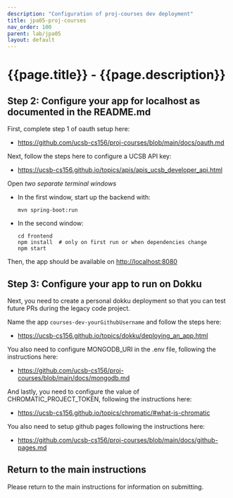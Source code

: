 ```yaml
---
description: "Configuration of proj-courses dev deployment"
title: jpa05-proj-courses
nav_order: 100
parent: lab/jpa05
layout: default
---
```


# {{page.title}} - {{page.description}}


## Step 2: Configure your app for localhost as documented in the README.md
First, complete step 1 of oauth setup here:
* <https://github.com/ucsb-cs156/proj-courses/blob/main/docs/oauth.md>
  
Next, follow the steps here to configure a UCSB API key:
* <https://ucsb-cs156.github.io/topics/apis/apis_ucsb_developer_api.html>

Open *two separate terminal windows*
* In the first window, start up the backend with:
  ``` 
  mvn spring-boot:run
  ```
* In the second window:
  ```
  cd frontend
  npm install  # only on first run or when dependencies change
  npm start
  ```

Then, the app should be available on <http://localhost:8080>
     
## Step 3: Configure your app to run on Dokku
Next, you need to create a personal dokku deployment so that you can test future PRs during the legacy code project. 

Name the app `courses-dev-yourGithubUsername` and follow the steps here: 
* <https://ucsb-cs156.github.io/topics/dokku/deploying_an_app.html>

You also need to configure MONGODB_URI in the .env file, following the instructions here: 

* <https://github.com/ucsb-cs156/proj-courses/blob/main/docs/mongodb.md>

And lastly, you need to configure the value of CHROMATIC_PROJECT_TOKEN, following the instructions here: 
* <https://ucsb-cs156.github.io/topics/chromatic/#what-is-chromatic>

You also need to setup github pages following the instructions here: 
* <https://github.com/ucsb-cs156/proj-courses/blob/main/docs/github-pages.md>


## Return to the main instructions

Please return to the main instructions 
for information on submitting.
